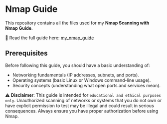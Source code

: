 # Nmap Guide  

This repository contains all the files used for my **Nmap Scanning with Nmap Guide**.  

📖 Read the full guide here: [my_nmap_guide](https://ltsmatthew.github.io/Nmap_project/)

## Prerequisites
Before following this guide, you should have a basic understanding of:

*  Networking fundamentals (IP addresses, subnets, and ports).
*  Operating systems (basic Linux or Windows command-line usage).
*  Security concepts (understanding what open ports and services mean).

⚠️ **Disclaimer**: This guide is intended for `educational and ethical purposes only`. Unauthorized scanning of networks or systems that you do not own or have explicit permission to test may be illegal and could result in serious consequences. Always ensure you have proper authorization before using Nmap.
